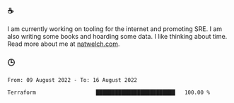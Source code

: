 ### ☕

I am currently working on tooling for the internet and promoting SRE. I am also writing some books and hoarding some data. I like thinking about time. Read more about me at [natwelch.com](https://natwelch.com).

### 🕒

<!--START_SECTION:waka-->

```text
From: 09 August 2022 - To: 16 August 2022

Terraform                   █████████████████████████   100.00 %
```

<!--END_SECTION:waka-->
